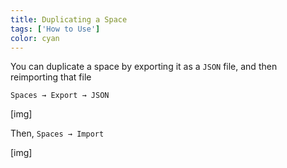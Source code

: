 ```yaml
---
title: Duplicating a Space
tags: ['How to Use']
color: cyan
---
```


You can duplicate a space by exporting it as a `JSON` file, and then reimporting that file

`Spaces → Export → JSON`

[img]

Then, `Spaces → Import`

[img]